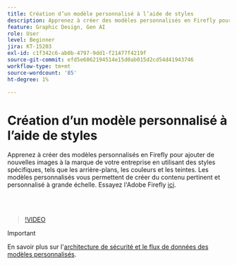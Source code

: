 ```yaml
---
title: Création d’un modèle personnalisé à l’aide de styles
description: Apprenez à créer des modèles personnalisés en Firefly pour ajouter de nouvelles images à la marque de votre entreprise
feature: Graphic Design, Gen AI
role: User
level: Beginner
jira: KT-15203
exl-id: c1f342c6-ab0b-4797-9dd1-f21477f4219f
source-git-commit: efd5e6062194514e15d0ab015d2cd54d41943746
workflow-type: tm+mt
source-wordcount: '85'
ht-degree: 1%

---
```


# Création d’un modèle personnalisé à l’aide de styles

Apprenez à créer des modèles personnalisés en Firefly pour ajouter de nouvelles images à la marque de votre entreprise en utilisant des styles spécifiques, tels que les arrière-plans, les couleurs et les teintes. Les modèles personnalisés vous permettent de créer du contenu pertinent et personnalisé à grande échelle. Essayez l&#39;Adobe Firefly [ici](https://firefly.adobe.com/).

<br> 

>[!VIDEO](https://video.tv.adobe.com/v/3428003?quality=12&learn=on&hidetitle=true)

>[!IMPORTANT]
>
>En savoir plus sur l&#39;[architecture de sécurité et le flux de données des modèles personnalisés](https://www.adobe.com/content/dam/cc/en/trust-center/ungated/whitepapers/creative-cloud/adobe-firefly-custom-models-security-fact-sheet.pdf).
